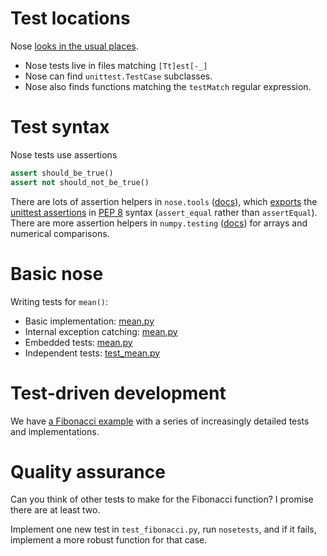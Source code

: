 # Test locations

Nose [looks in the usual places][finding-tests].

* Nose tests live in files matching `[Tt]est[-_]`
* Nose can find `unittest.TestCase` subclasses.
* Nose also finds functions matching the `testMatch` regular
  expression.

# Test syntax

Nose tests use assertions

```python
assert should_be_true()
assert not should_not_be_true()
```

There are lots of assertion helpers in `nose.tools`
([docs][nose-assertions]), which [exports][nose-assertion-export] the
[unittest assertions][unittest-assertions] in [PEP 8][pep8] syntax
(`assert_equal` rather than `assertEqual`).  There are more assertion
helpers in `numpy.testing` ([docs][NumPy-assertions]) for arrays and
numerical comparisons.

# Basic nose

Writing tests for `mean()`:

* Basic implementation: [mean.py][basic-mean]
* Internal exception catching: [mean.py][exception-mean]
* Embedded tests: [mean.py][embedded-test-mean]
* Independent tests: [test_mean.py][test-mean]

# Test-driven development

We have [a Fibonacci example][fibonacci] with a series of increasingly
detailed tests and implementations.

# Quality assurance

Can you think of other tests to make for the Fibonacci function?  I
promise there are at least two.

Implement one new test in `test_fibonacci.py`, run `nosetests`, and if
it fails, implement a more robust function for that case.


[finding-tests]: https://nose.readthedocs.org/en/latest/finding_tests.html
[nose-assertions]: https://nose.readthedocs.org/en/latest/testing_tools.html#testing-tools
[nose-assertion-export]: https://github.com/nose-devs/nose/blob/master/nose/tools/trivial.py#L33
[unittest-assertions]: http://docs.python.org/2/library/unittest.html#assert-methods
[pep8]: http://www.python.org/dev/peps/pep-0008/
[NumPy-assertions]: http://docs.scipy.org/doc/numpy/reference/routines.testing.html#asserts
[basic-mean]: exercises/mean/basic/mean.py
[exception-mean]: exercises/mean/exceptions/mean.py
[embedded-test-mean]: exercises/embedded-tests/mean.py
[test-mean]: exercises/test_mean.py
[fibonacci]: exercises/fibonacci
